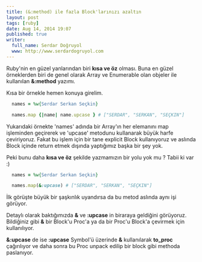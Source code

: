 ```yaml
---
title: (&:method) ile fazla Block'larınızı azaltın
layout: post
tags: [ruby]
date: Aug 14, 2014 19:07
published: true
writer:
  full_name: Serdar Doğruyol
  www: http://www.serdardogruyol.com
---
```


Ruby'nin en güzel yanlarından biri **kısa ve öz** olması. Buna en güzel örneklerden biri de
genel olarak Array ve Enumerable olan objeler ile kullanılan **&:method** yazımı.

Kısa bir örnekle hemen konuya girelim.

  ```ruby
    names = %w{Serdar Serkan Seçkin}

    names.map {|name| name.upcase } # ["SERDAR", "SERKAN", "SEÇKIN"]
  ```

Yukarıdaki örnekte 'names' adında bir Array'ın her elemanını map işleminden
geçirerek ve 'upcase' metodunu kullanarak büyük harfe çeviriyoruz. Fakat bu işlem için
bir tane explicit Block kullanıyoruz ve aslında Block içinde return etmek dışında yaptığımız başka bir şey yok.

Peki bunu daha **kısa ve öz** şekilde yazmamızın bir yolu yok mu ?
Tabii ki var :)

  ```ruby
    names = %w{Serdar Serkan Seçkin}

    names.map(&:upcase) # ["SERDAR", "SERKAN", "SEÇKIN"]
  ```
İlk görüşte büyük bir şaşkınlık uyandırsa da bu metod aslında aynı işi görüyor.

Detaylı olarak baktığımızda **&** ve **:upcase** in biraraya geldiğini görüyoruz.
Bildiğiniz gibi **&** bir Block'u Proc'a ya da bir Proc'u Block'a çevirmek için kullanılıyor.

**&:upcase** de ise **:upcase** Symbol'ü üzerinde **&** kullanılarak **to_proc** çağırılıyor ve daha sonra
bu Proc unpack edilip bir block gibi methoda paslanıyor.
